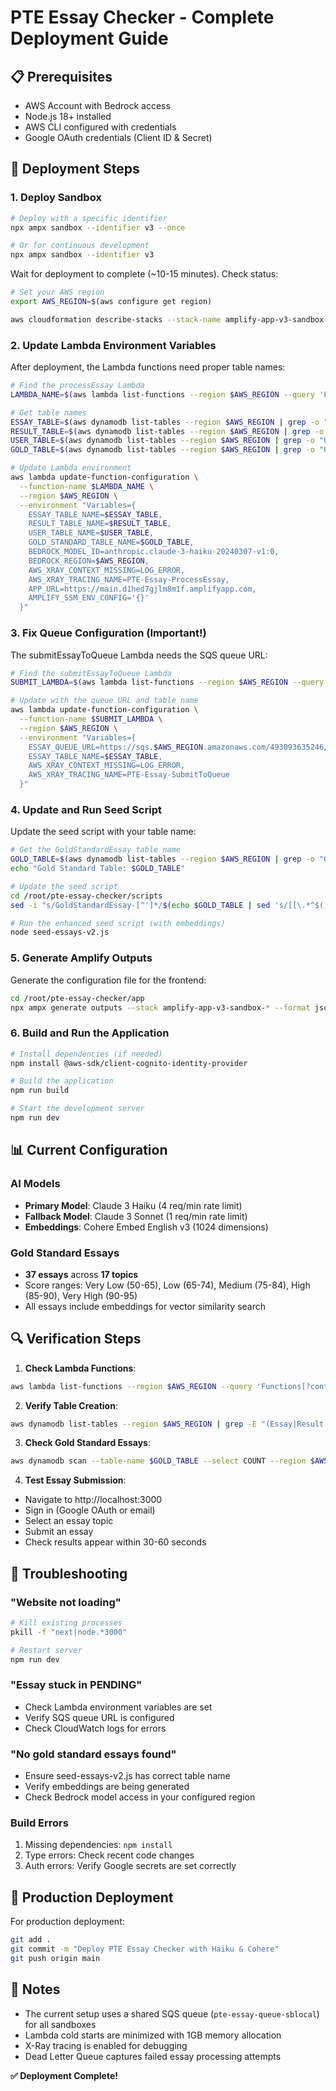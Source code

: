 # PTE Essay Checker - Complete Deployment Guide

## 📋 Prerequisites

- AWS Account with Bedrock access
- Node.js 18+ installed
- AWS CLI configured with credentials
- Google OAuth credentials (Client ID & Secret)

## 🚀 Deployment Steps


### 1. **Deploy Sandbox**

```bash
# Deploy with a specific identifier
npx ampx sandbox --identifier v3 --once

# Or for continuous development
npx ampx sandbox --identifier v3
```

Wait for deployment to complete (~10-15 minutes). Check status:
```bash
# Set your AWS region
export AWS_REGION=$(aws configure get region)

aws cloudformation describe-stacks --stack-name amplify-app-v3-sandbox-* --region $AWS_REGION --query 'Stacks[0].StackStatus'
```

### 2. **Update Lambda Environment Variables**

After deployment, the Lambda functions need proper table names:

```bash
# Find the processEssay Lambda
LAMBDA_NAME=$(aws lambda list-functions --region $AWS_REGION --query 'Functions[?contains(FunctionName, `v3`) && contains(FunctionName, `processEssay`)].FunctionName' --output text)

# Get table names
ESSAY_TABLE=$(aws dynamodb list-tables --region $AWS_REGION | grep -o "Essay-[^,\"]*" | head -1)
RESULT_TABLE=$(aws dynamodb list-tables --region $AWS_REGION | grep -o "Result-[^,\"]*" | head -1)
USER_TABLE=$(aws dynamodb list-tables --region $AWS_REGION | grep -o "User-[^,\"]*" | head -1)
GOLD_TABLE=$(aws dynamodb list-tables --region $AWS_REGION | grep -o "GoldStandardEssay-[^,\"]*" | head -1)

# Update Lambda environment
aws lambda update-function-configuration \
  --function-name $LAMBDA_NAME \
  --region $AWS_REGION \
  --environment "Variables={
    ESSAY_TABLE_NAME=$ESSAY_TABLE,
    RESULT_TABLE_NAME=$RESULT_TABLE,
    USER_TABLE_NAME=$USER_TABLE,
    GOLD_STANDARD_TABLE_NAME=$GOLD_TABLE,
    BEDROCK_MODEL_ID=anthropic.claude-3-haiku-20240307-v1:0,
    BEDROCK_REGION=$AWS_REGION,
    AWS_XRAY_CONTEXT_MISSING=LOG_ERROR,
    AWS_XRAY_TRACING_NAME=PTE-Essay-ProcessEssay,
    APP_URL=https://main.d1hed7gjlm8m1f.amplifyapp.com,
    AMPLIFY_SSM_ENV_CONFIG='{}'
  }"
```

### 3. **Fix Queue Configuration (Important!)**

The submitEssayToQueue Lambda needs the SQS queue URL:

```bash
# Find the submitEssayToQueue Lambda
SUBMIT_LAMBDA=$(aws lambda list-functions --region $AWS_REGION --query 'Functions[?contains(FunctionName, `v3`) && contains(FunctionName, `submit`)].FunctionName' --output text)

# Update with the queue URL and table name
aws lambda update-function-configuration \
  --function-name $SUBMIT_LAMBDA \
  --region $AWS_REGION \
  --environment "Variables={
    ESSAY_QUEUE_URL=https://sqs.$AWS_REGION.amazonaws.com/493093635246/essay-local,
    ESSAY_TABLE_NAME=$ESSAY_TABLE,
    AWS_XRAY_CONTEXT_MISSING=LOG_ERROR,
    AWS_XRAY_TRACING_NAME=PTE-Essay-SubmitToQueue
  }"
```

### 4. **Update and Run Seed Script**

Update the seed script with your table name:

```bash
# Get the GoldStandardEssay table name
GOLD_TABLE=$(aws dynamodb list-tables --region $AWS_REGION | grep -o "GoldStandardEssay-[^,\"]*" | head -1)
echo "Gold Standard Table: $GOLD_TABLE"

# Update the seed script
cd /root/pte-essay-checker/scripts
sed -i "s/GoldStandardEssay-[^']*/$(echo $GOLD_TABLE | sed 's/[[\.*^$()+?{|]/\\&/g')/" seed-essays-v2.js

# Run the enhanced seed script (with embeddings)
node seed-essays-v2.js
```

### 5. **Generate Amplify Outputs**

Generate the configuration file for the frontend:

```bash
cd /root/pte-essay-checker/app
npx ampx generate outputs --stack amplify-app-v3-sandbox-* --format json --out-dir .
```

### 6. **Build and Run the Application**

```bash
# Install dependencies (if needed)
npm install @aws-sdk/client-cognito-identity-provider

# Build the application
npm run build

# Start the development server
npm run dev
```

## 📊 Current Configuration

### AI Models
- **Primary Model**: Claude 3 Haiku (4 req/min rate limit)
- **Fallback Model**: Claude 3 Sonnet (1 req/min rate limit)
- **Embeddings**: Cohere Embed English v3 (1024 dimensions)

### Gold Standard Essays
- **37 essays** across **17 topics**
- Score ranges: Very Low (50-65), Low (65-74), Medium (75-84), High (85-90), Very High (90-95)
- All essays include embeddings for vector similarity search

## 🔍 Verification Steps

1. **Check Lambda Functions**:
```bash
aws lambda list-functions --region $AWS_REGION --query 'Functions[?contains(FunctionName, `v3`)].FunctionName'
```

2. **Verify Table Creation**:
```bash
aws dynamodb list-tables --region $AWS_REGION | grep -E "(Essay|Result|User|GoldStandard)"
```

3. **Check Gold Standard Essays**:
```bash
aws dynamodb scan --table-name $GOLD_TABLE --select COUNT --region $AWS_REGION
```

4. **Test Essay Submission**:
- Navigate to http://localhost:3000
- Sign in (Google OAuth or email)
- Select an essay topic
- Submit an essay
- Check results appear within 30-60 seconds

## 🚨 Troubleshooting

### "Website not loading"
```bash
# Kill existing processes
pkill -f "next|node.*3000"

# Restart server
npm run dev
```

### "Essay stuck in PENDING"
- Check Lambda environment variables are set
- Verify SQS queue URL is configured
- Check CloudWatch logs for errors

### "No gold standard essays found"
- Ensure seed-essays-v2.js has correct table name
- Verify embeddings are being generated
- Check Bedrock model access in your configured region

### Build Errors
1. Missing dependencies: `npm install`
2. Type errors: Check recent code changes
3. Auth errors: Verify Google secrets are set correctly

## 🔧 Production Deployment

For production deployment:
```bash
git add .
git commit -m "Deploy PTE Essay Checker with Haiku & Cohere"
git push origin main
```

## 📝 Notes

- The current setup uses a shared SQS queue (`pte-essay-queue-sblocal`) for all sandboxes
- Lambda cold starts are minimized with 1GB memory allocation
- X-Ray tracing is enabled for debugging
- Dead Letter Queue captures failed essay processing attempts

**✅ Deployment Complete!**
